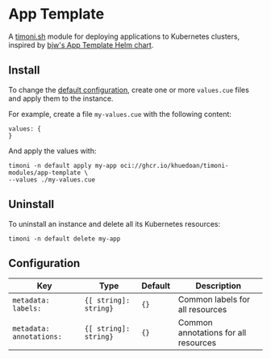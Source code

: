 # App Template

A [timoni.sh](http://timoni.sh) module for deploying applications to Kubernetes clusters,
inspired by [bjw's App Template Helm chart](https://bjw-s.github.io/helm-charts/docs/app-template).

## Install

To change the [default configuration](#configuration),
create one or more `values.cue` files and apply them to the instance.

For example, create a file `my-values.cue` with the following content:

```cue
values: {
}
```

And apply the values with:

```shell
timoni -n default apply my-app oci://ghcr.io/khuedoan/timoni-modules/app-template \
--values ./my-values.cue
```

## Uninstall

To uninstall an instance and delete all its Kubernetes resources:

```shell
timoni -n default delete my-app
```

## Configuration

| Key                      | Type                             | Default            | Description                                                                                                                                  |
|--------------------------|----------------------------------|--------------------|----------------------------------------------------------------------------------------------------------------------------------------------|
| `metadata: labels:`      | `{[ string]: string}`            | `{}`               | Common labels for all resources                                                                                                              |
| `metadata: annotations:` | `{[ string]: string}`            | `{}`               | Common annotations for all resources                                                                                                         |
